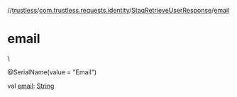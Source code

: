 //[trustless](../../../index.md)/[com.trustless.requests.identity](../index.md)/[StaqRetrieveUserResponse](index.md)/[email](email.md)

# email

\

@SerialName(value = &quot;Email&quot;)

val [email](email.md): [String](https://kotlinlang.org/api/latest/jvm/stdlib/kotlin/-string/index.html)
